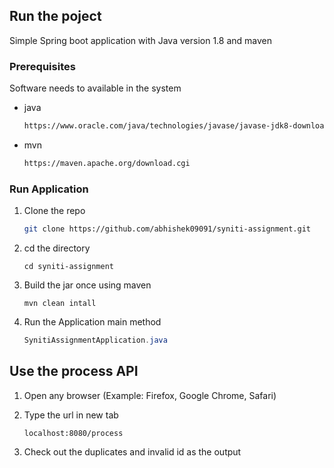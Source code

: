 <!-- GETTING STARTED -->
## Run the poject

Simple Spring boot application with Java version 1.8 and maven
### Prerequisites

Software needs to available in the system
* java
  ```sh
  https://www.oracle.com/java/technologies/javase/javase-jdk8-downloads.html
  ```
* mvn
  ```sh
  https://maven.apache.org/download.cgi
  ```

### Run Application

1. Clone the repo
   ```sh
   git clone https://github.com/abhishek09091/syniti-assignment.git
   ```
2. cd the directory
   ```shell
   cd syniti-assignment
   ```
3. Build the jar once using maven
   ```shell
   mvn clean intall
   ```
4. Run the Application main method
   ```java
   SynitiAssignmentApplication.java
   ```


<!-- USAGE API -->
## Use the process API

1. Open any browser (Example: Firefox, Google Chrome, Safari)
   

2. Type the url in new tab 
   ```shell
   localhost:8080/process
   ```
3. Check out the duplicates and invalid id as the output

